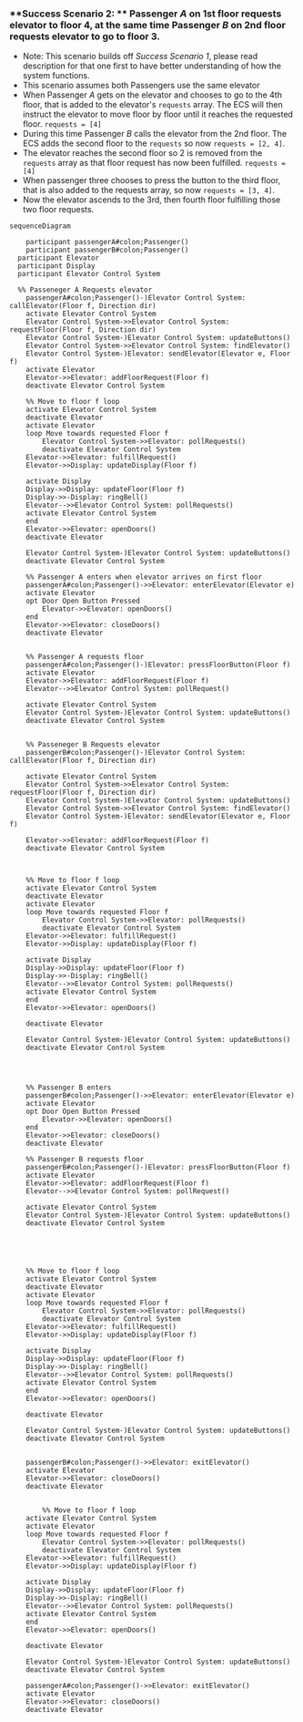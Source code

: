 ### **Success Scenario 2: ** Passenger *A* on 1st floor requests elevator to floor 4, at the same time Passenger *B* on 2nd floor requests elevator to go to floor 3.

- Note: This scenario builds off *Success Scenario 1*, please read description for that one first to have better understanding of how the system functions. 
- This scenario assumes both Passengers use the same elevator
- When Passenger *A* gets on the elevator and chooses to go to the 4th floor, that is added to the elevator's `requests` array. The ECS will then instruct the elevator to move floor by floor until it reaches the requested floor. `requests = [4]`
- During this time Passenger *B* calls the elevator from the 2nd floor. The ECS adds the second floor to the `requests` so now `requests = [2, 4]`.
- The elevator reaches the second floor so 2 is removed from the `requests` array as that floor request has now been fulfilled. `requests = [4]`
- When passenger three chooses to press the button to the third floor, that is also added to the requests array, so now `requests = [3, 4]`.
- Now the elevator ascends to the 3rd, then fourth floor fulfilling those two floor requests. 

```mermaid
sequenceDiagram

	participant passengerA#colon;Passenger()
	participant passengerB#colon;Passenger()
  participant Elevator
  participant Display
  participant Elevator Control System
  
  %% Passeneger A Requests elevator
	passengerA#colon;Passenger()-)Elevator Control System: callElevator(Floor f, Direction dir)
	activate Elevator Control System
	Elevator Control System->>Elevator Control System: requestFloor(Floor f, Direction dir)	
	Elevator Control System-)Elevator Control System: updateButtons()
	Elevator Control System->>Elevator Control System: findElevator()
	Elevator Control System-)Elevator: sendElevator(Elevator e, Floor f)
	activate Elevator
	Elevator->>Elevator: addFloorRequest(Floor f)
	deactivate Elevator Control System
	
	%% Move to floor f loop
	activate Elevator Control System
	deactivate Elevator
	activate Elevator
	loop Move towards requested Floor f
		Elevator Control System->>Elevator: pollRequests()
		deactivate Elevator Control System
    Elevator->>Elevator: fulfillRequest()
    Elevator->>Display: updateDisplay(Floor f)

    activate Display
    Display->>Display: updateFloor(Floor f)
    Display->>-Display: ringBell()
    Elevator-->>Elevator Control System: pollRequests()
    activate Elevator Control System
	end
	Elevator->>Elevator: openDoors()
	deactivate Elevator
	
	Elevator Control System-)Elevator Control System: updateButtons()
	deactivate Elevator Control System
	
	%% Passenger A enters when elevator arrives on first floor
	passengerA#colon;Passenger()->>Elevator: enterElevator(Elevator e)
	activate Elevator
	opt Door Open Button Pressed
		Elevator->>Elevator: openDoors()
	end
	Elevator->>Elevator: closeDoors()
	deactivate Elevator
	
	
	%% Passenger A requests floor
	passengerA#colon;Passenger()-)Elevator: pressFloorButton(Floor f)
	activate Elevator
	Elevator->>Elevator: addFloorRequest(Floor f)
	Elevator-->>Elevator Control System: pollRequest()
	
	activate Elevator Control System
	Elevator Control System-)Elevator Control System: updateButtons()
	deactivate Elevator Control System
	
	
	%% Passeneger B Requests elevator
	passengerB#colon;Passenger()-)Elevator Control System: callElevator(Floor f, Direction dir)

	activate Elevator Control System
	Elevator Control System->>Elevator Control System: requestFloor(Floor f, Direction dir)	
	Elevator Control System-)Elevator Control System: updateButtons()
	Elevator Control System->>Elevator Control System: findElevator()
	Elevator Control System-)Elevator: sendElevator(Elevator e, Floor f)

	Elevator->>Elevator: addFloorRequest(Floor f)
	deactivate Elevator Control System
	


	%% Move to floor f loop
	activate Elevator Control System
	deactivate Elevator
	activate Elevator
	loop Move towards requested Floor f
		Elevator Control System->>Elevator: pollRequests()
		deactivate Elevator Control System
    Elevator->>Elevator: fulfillRequest()
    Elevator->>Display: updateDisplay(Floor f)

    activate Display
    Display->>Display: updateFloor(Floor f)
    Display->>-Display: ringBell()
    Elevator-->>Elevator Control System: pollRequests()
    activate Elevator Control System
	end
	Elevator->>Elevator: openDoors()
	
	deactivate Elevator
	
	Elevator Control System-)Elevator Control System: updateButtons()
	deactivate Elevator Control System
	
	
	
	
	%% Passenger B enters
	passengerB#colon;Passenger()->>Elevator: enterElevator(Elevator e)
	activate Elevator
	opt Door Open Button Pressed
		Elevator->>Elevator: openDoors()
	end
	Elevator->>Elevator: closeDoors()
	deactivate Elevator
	
	%% Passenger B requests floor
	passengerB#colon;Passenger()-)Elevator: pressFloorButton(Floor f)
	activate Elevator
	Elevator->>Elevator: addFloorRequest(Floor f)
	Elevator-->>Elevator Control System: pollRequest()
	
	activate Elevator Control System
	Elevator Control System-)Elevator Control System: updateButtons()
	deactivate Elevator Control System
	
	
	
	
	
	%% Move to floor f loop
	activate Elevator Control System
	deactivate Elevator
	activate Elevator
	loop Move towards requested Floor f
		Elevator Control System->>Elevator: pollRequests()
		deactivate Elevator Control System
    Elevator->>Elevator: fulfillRequest()
    Elevator->>Display: updateDisplay(Floor f)

    activate Display
    Display->>Display: updateFloor(Floor f)
    Display->>-Display: ringBell()
    Elevator-->>Elevator Control System: pollRequests()
    activate Elevator Control System
	end
	Elevator->>Elevator: openDoors()
	
	deactivate Elevator
	
	Elevator Control System-)Elevator Control System: updateButtons()
	deactivate Elevator Control System
	
	
	passengerB#colon;Passenger()->>Elevator: exitElevator()
	activate Elevator
	Elevator->>Elevator: closeDoors()
	deactivate Elevator
	
	
		%% Move to floor f loop
	activate Elevator Control System
	activate Elevator
	loop Move towards requested Floor f
		Elevator Control System->>Elevator: pollRequests()
		deactivate Elevator Control System
    Elevator->>Elevator: fulfillRequest()
    Elevator->>Display: updateDisplay(Floor f)

    activate Display
    Display->>Display: updateFloor(Floor f)
    Display->>-Display: ringBell()
    Elevator-->>Elevator Control System: pollRequests()
    activate Elevator Control System
	end
	Elevator->>Elevator: openDoors()
	
	deactivate Elevator
	
	Elevator Control System-)Elevator Control System: updateButtons()
	deactivate Elevator Control System
	
	passengerA#colon;Passenger()->>Elevator: exitElevator()
	activate Elevator
	Elevator->>Elevator: closeDoors()
	deactivate Elevator
	
```







